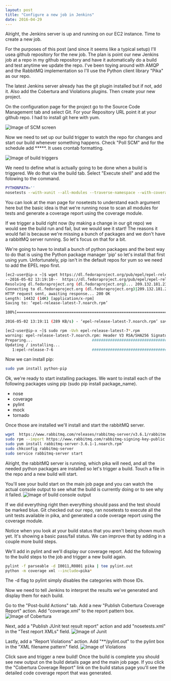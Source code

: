 ```yaml
---
layout: post
title: "Configure a new job in Jenkins"
date: 2016-04-29
---
```


Alright, the Jenkins server is up and running on our EC2 instance. Time to create a new job. 

For the purposes of this post (and since it seems like a typical setup) I'll usea  github repository for the new job. The plan is point our new
Jenkins job at a repo in my github repository and have it automatically do a build and test anytime we update the repo. I've been toying around 
with AMQP and the RabbitMQ implementation so I'll use the Python client library "Pika" as our repo. 

The latest Jenkins server already has the git plugin installed but if not, add it. Also add the Cobertura and Violations plugins. Then create your new project.

On the configuration page for the project go to the Source Code Management tab and select Git. For your Repository URL point it at your github repo. I had to install git here with yum.

![Image of SCM screen](https://danbaehr.github.io/images/SCM_screen2.png)

Now we need to set up our build trigger to watch the repo for changes and start our build whenever something happens. Check "Poll SCM" and
for the schedule add *****. It uses crontab formatting. 

![Image of build triggers](https://danbaehr.github.io/images/build_triggers.png)

We need to define what is actually going to be done when a build is triggered. We do that via the build tab. Select "Execute shell" and add the folowing to the command.

```bash
PYTHONPATH=''
nosetests --with-xunit --all-modules --traverse-namespace --with-coverage --cover-package=pika --cover-inclusive
```

You can look at the man page for nosetests to understand each argument here but the basic idea is that we're running nose to scan all modules for tests and generate a coverage report using the coverage module. 

If we trigger a build right now (by making a change in our git repo) we would see the build run and fail, but we would see it start! The reasons it would fail is because we're missing a bunch of packages and we don't have a rabbitMQ server running. So let's focus on that for a bit.

We're going to have to install a bunch of python packages and the best way to do that is using the Python package manager 'pip' so let's install that first using yum. Unfortunately, pip isn't in the default repos for yum so we need to add the EPEL repo first.

```bash
[ec2-user@ip-x ~]$ wget https://dl.fedoraproject.org/pub/epel/epel-release-latest-7.noarch.rpm
--2016-05-02 13:19:10--  https://dl.fedoraproject.org/pub/epel/epel-release-latest-7.noarch.rpm
Resolving dl.fedoraproject.org (dl.fedoraproject.org)... 209.132.181.23, 209.132.181.24, 209.132.181.25, ...
Connecting to dl.fedoraproject.org (dl.fedoraproject.org)|209.132.181.23|:443... connected.
HTTP request sent, awaiting response... 200 OK
Length: 14432 (14K) [application/x-rpm]
Saving to: ‘epel-release-latest-7.noarch.rpm’

100%[================================================================================================>] 14,432      --.-K/s   in 0.05s   

2016-05-02 13:19:11 (289 KB/s) - ‘epel-release-latest-7.noarch.rpm’ saved [14432/14432]

[ec2-user@ip-x ~]$ sudo rpm -Uvh epel-release-latest-7*.rpm
warning: epel-release-latest-7.noarch.rpm: Header V3 RSA/SHA256 Signature, key ID 352c64e5: NOKEY
Preparing...                          ################################# [100%]
Updating / installing...
   1:epel-release-7-6                 ################################# [100%]
```
Now we can install pip:
```bash
sudo yum install python-pip
```
Ok, we're ready to start installing packages. We want to install each of the following packages using pip (sudo pip install package_name).

* nose
* coverage
* pylint
* mock
* tornado

Once those are installed we'll install and start the rabbitMQ server.
```bash
wget  https://www.rabbitmq.com/releases/rabbitmq-server/v3.6.1/rabbitmq-server-3.6.1-1.noarch.rpm’
sudo rpm --import https://www.rabbitmq.com/rabbitmq-signing-key-public.asc
sudo yum install rabbitmq-server-3.6.1-1.noarch.rpm’
sudo chkconfig rabbitmq-server 
sudo service rabbitmq-server start
```

Alright, the rabbitMQ server is running, which pika will need, and all the needed python packages are installed so let's trigger a build. Touch a file in the repo and a new build will start. 

You'll see your build start on the main job page and you can watch the actual console output to see what the build is currently doing or to see why it failed. 
![Image of build console output](https://danbaehr.github.io/images/build_console_output.png)

If we did everything right then everything should pass and the test should be marked blue. Git checked out our repo, ran nosetests to execute all the unit tests available in pika, and generated a code overage report using the coverage module. 

Notice when you look at your build status that you aren't being shown much yet. It's showing a basic pass/fail status. We can improve that by adding in a couple more build steps.

We'll add in pylint and we'll display our coverage report. Add the following to the build steps to the job and trigger a new build again.
```bash
pylint -f parseable -d I0011,R0801 pika | tee pylint.out
python -m coverage xml --include=pika*
```
The -d flag to pylint simply disables the categories with those IDs.

Now we need to tell Jenkins to interpret the results we've generated and display them for each build.

Go to the "Post-build Actions" tab. Add a new "Publish Cobertura Coverage Report" action. Add "coverage.xml" to the report pattern box. 
![Image of Cobertura](https://danbaehr.github.io/images/cobertura.png)

Next, add a "Publish JUnit test result report" action and add "nosetests.xml" in the "Test report XMLs" field.
![Image of Junit](https://danbaehr.github.io/images/junit.png)

Lastly, add a "Report Violations" action. Add "**/pylint.out" to the pylint box in the "XML filename pattern" field.
![Image of Violations](https://danbaehr.github.io/images/violations.png)

Click save and trigger a new build! Once the build is complete you should see new output on the build details page and the main job page. If you click the "Cobertura Coverage Report" link on the build status page you'll see the detailed code coverage report that was generated. 


